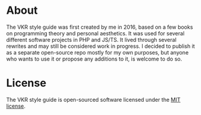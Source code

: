 About
=====

The VKR style guide was first created by me in 2016, based on a few
books on programming theory and personal aesthetics. It was used for
several different software projects in PHP and JS/TS. It lived through
several rewrites and may still be considered work in progress. I decided
to publish it as a separate open-source repo mostly for my own purposes,
but anyone who wants to use it or propose any additions to it, is
welcome to do so.

License
=======

The VKR style guide is open-sourced software licensed under the [MIT
license](https://opensource.org/licenses/MIT).
